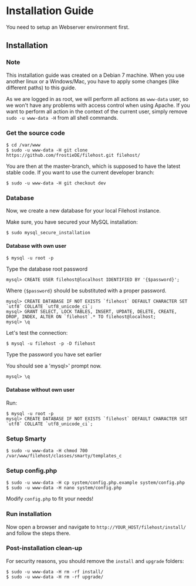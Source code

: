 # Installation Guide

You need to setup an Webserver environment first. 

## Installation

### Note
This installation guide was created on a Debian 7 machine. When you use another linux or a Windows/Mac,
you have to apply some changes (like different paths) to this guide.

As we are logged in as root, we will perform all actions as `www-data` user, so we won't have any problems
with access control when using Apache. If you want to perform all action in the context of the current
user, simply remove `sudo -u www-data -H` from all shell commands.

### Get the source code

	$ cd /var/www
	$ sudo -u www-data -H git clone https://github.com/frostieDE/filehost.git filehost/
	
You are then at the master-branch, which is supposed to have the latest stable code. If you want to use
the current developer branch:

	$ sudo -u www-data -H git checkout dev
	
### Database
Now, we create a new database for your local Filehost instance.

Make sure, you have secured your MySQL installation:

	$ sudo mysql_secure_installation

#### Database with own user

	$ mysql -u root -p
	
Type the database root password
	
	mysql> CREATE USER filehost@localhost IDENTIFIED BY '{$password}';

Where `{$password}` should be substituted with a proper password.

	mysql> CREATE DATABASE IF NOT EXISTS `filehost` DEFAULT CHARACTER SET `utf8` COLLATE `utf8_unicode_ci`;
	mysql> GRANT SELECT, LOCK TABLES, INSERT, UPDATE, DELETE, CREATE, DROP, INDEX, ALTER ON `filehost`.* TO filehost@localhost;
	mysql> \q

	
Let's test the connection:

	$ mysql -u filehost -p -D filehost
	
Type the password you have set earlier

You should see a 'mysql>' prompt now.

	mysql> \q

#### Database without own user
Run:

	$ mysql -u root -p
	mysql> CREATE DATABASE IF NOT EXISTS `filehost` DEFAULT CHARACTER SET `utf8` COLLATE `utf8_unicode_ci`;

### Setup Smarty

	$ sudo -u www-data -H chmod 700 /var/www/filehost/classes/smarty/templates_c
	
### Setup config.php

	$ sudo -u www-data -H cp system/config.php.example system/config.php
	$ sudo -u www-data -H nano system/config.php

Modify `config.php` to fit your needs!

### Run installation
Now open a browser and navigate to `http://YOUR_HOST/filehost/install/` and follow the steps there.

### Post-installation clean-up
For security reasons, you should remove the `install` and `upgrade` folders:

	$ sudo -u www-data -H rm -rf install/
	$ sudo -u www-data -H rm -rf upgrade/
